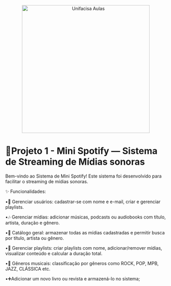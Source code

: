<p align="center">
  <img src="https://github.com/user-attachments/assets/f4bb578a-c54b-414d-ba8c-7ef492b1f38a" alt="Unifacisa Aulas" width="400" />
</p>


# 📢Projeto 1 - Mini Spotify — Sistema de Streaming de Mídias sonoras
Bem-vindo ao Sistema de Mini Spotify! Este sistema foi desenvolvido para facilitar o streaming de mídias sonoras.

✨ Funcionalidades:

•👤 Gerenciar usuários: cadastrar-se com nome e e-mail, criar e gerenciar playlists.

•🎶 Gerenciar mídias: adicionar músicas, podcasts ou audiobooks com título, artista, duração e gênero.

•📂 Catálogo geral: armazenar todas as mídias cadastradas e permitir busca por título, artista ou gênero.

•📜 Gerenciar playlists: criar playlists com nome, adicionar/remover mídias, visualizar conteúdo e calcular a duração total.

•🎼 Gêneros musicais: classificação por gêneros como ROCK, POP, MPB, JAZZ, CLÁSSICA etc.

•➕Adicionar um novo livro ou revista e armazená-lo no sistema;
